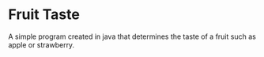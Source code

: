 # Fruit Taste

A simple program created in java that determines the taste of a fruit such as apple or strawberry.

